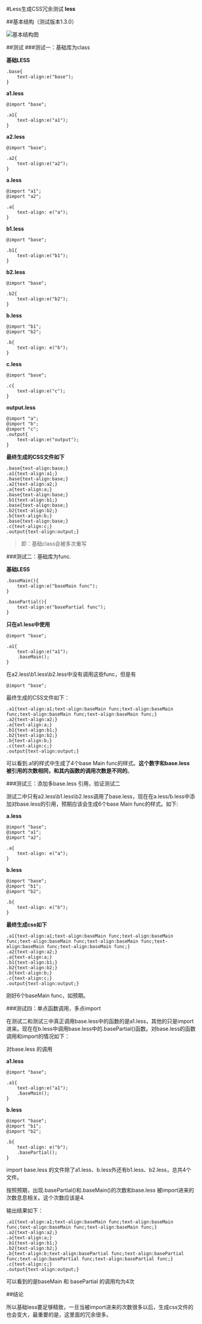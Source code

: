 #Less生成CSS冗余测试 **less**

##基本结构（测试版本1.3.0）

![基本结构图](../assets/images/2012-12-11-01.JPG)

##测试
###测试一：基础库为class

**基础LESS**

	.base{
	    text-align:e("base");
	}

**a1.less**
	
	@import "base";

	.a1{
	    text-align:e("a1");
	}

**a2.less**

	@import "base";

	.a2{
	    text-align:e("a2");
	}

**a.less**

	@import "a1";
	@import "a2";

	.a{
	    text-align: e("a");
	}
	
**b1.less**

	@import "base";

	.b1{
	    text-align:e("b1");
	}

**b2.less**
	
	@import "base";

	.b2{
	    text-align:e("b2");
	}
	
**b.less**

	@import "b1";
	@import "b2";

	.b{
	    text-align: e("b");
	}
	
**c.less**

	@import "base";

	.c{
	    text-align:e("c");
	}
	
**output.less**
	
	@import "a";
	@import "b";
	@import "c";
	.output{
	    text-align:e("output");
	}

**最终生成的CSS文件如下**

	.base{text-align:base;}
	.a1{text-align:a1;}
	.base{text-align:base;}
	.a2{text-align:a2;}
	.a{text-align:a;}
	.base{text-align:base;}
	.b1{text-align:b1;}
	.base{text-align:base;}
	.b2{text-align:b2;}
	.b{text-align:b;}
	.base{text-align:base;}
	.c{text-align:c;}
	.output{text-align:output;}
	
	
> 即：基础class会被多次重写


###测试二：基础库为func.


**基础LESS**

	.baseMain(){
	    text-align:e("baseMain func");
	}

	.basePartial(){
	    text-align:e("basePartial func");
	}

**只在a1.less中使用**

	@import "base";

	.a1{
	    text-align:e("a1");
	    .baseMain();
	}


在a2.less\b1.less\b2.less中没有调用这些func，但是有
	
	@import "base";


最终生成的CSS文件如下：

	.a1{text-align:a1;text-align:baseMain func;text-align:baseMain func;text-align:baseMain func;text-align:baseMain func;}
	.a2{text-align:a2;}
	.a{text-align:a;}
	.b1{text-align:b1;}
	.b2{text-align:b2;}
	.b{text-align:b;}
	.c{text-align:c;}
	.output{text-align:output;}
	
可以看到.a1的样式中生成了4个base Main func的样式。**这个数字和base.less 被引用的次数相同，和其内函数的调用次数是不同的**。

###测试三：添加多base.less 引用，验证测试二

测试二中只有a2.less\b1.less\b2.less调用了base.less，现在在a.less/b.less中添加对base.less的引用，预期应该会生成6个base Main func的样式。如下:

**a.less**

	@import "base";
	@import "a1";
	@import "a2";

	.a{
	    text-align: e("a");
	}

**b.less**
	
	@import "base";
	@import "b1";
	@import "b2";

	.b{
	    text-align: e("b");
	}

**最终生成css如下**

	.a1{text-align:a1;text-align:baseMain func;text-align:baseMain func;text-align:baseMain func;text-align:baseMain func;text-align:baseMain func;text-align:baseMain func;}
	.a2{text-align:a2;}
	.a{text-align:a;}
	.b1{text-align:b1;}
	.b2{text-align:b2;}
	.b{text-align:b;}
	.c{text-align:c;}
	.output{text-align:output;}


刚好6个baseMain func，如预期。

###测试四：单点函数调用，多点import

在测试二和测试三中真正调用base.less中的函数的是a1.less，其他的只是import进来。现在在b.less中调用base.less中的.basePartial()函数。对base.less的函数调用和import的情况如下：

对base.less 的调用

**a1.less**
	
	@import "base";

	.a1{
	    text-align:e("a1");
	    .baseMain();
	}
	

**b.less**
	
	@import "base";
	@import "b1";
	@import "b2";

	.b{
	    text-align: e("b");
	    .basePartial();
	}


import  base.less 的文件除了a1.less、b.less外还有b1.less、b2.less，总共4个文件。


按照预期，出现.basePartial()和.baseMain()的次数和base.less 被import进来的次数息息相关。这个次数应该是4.

输出结果如下：

	.a1{text-align:a1;text-align:baseMain func;text-align:baseMain func;text-align:baseMain func;text-align:baseMain func;}
	.a2{text-align:a2;}
	.a{text-align:a;}
	.b1{text-align:b1;}
	.b2{text-align:b2;}
	.b{text-align:b;text-align:basePartial func;text-align:basePartial func;text-align:basePartial func;text-align:basePartial func;}
	.c{text-align:c;}
	.output{text-align:output;}


可以看到的是baseMain 和 basePartial 的调用均为4次

##结论

所以基础less要足够精致，一旦当被import进来的次数很多以后，生成css文件的也会变大，最重要的是，这里面的冗余很多。



